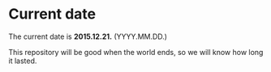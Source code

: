 # Current date

The current date is **2015.12.21.** (YYYY.MM.DD.)

This repository will be good when the world ends, so we will know how long it lasted.